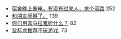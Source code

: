 - [宿舍晚上断电，有没有过来人，求个活路](https://www.v2ex.com/t/563848) 252
- [和朋友闹掰了。](https://www.v2ex.com/t/563922) 139
- [你们用喜马拉雅听什么？](https://www.v2ex.com/t/563900) 82
- [鼠标求推荐不玩游戏.](https://www.v2ex.com/t/563976) 73